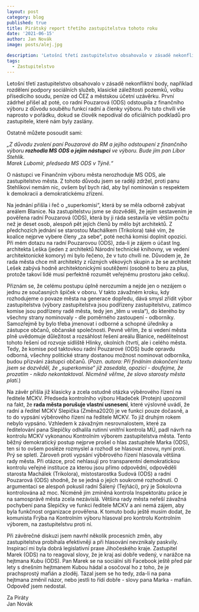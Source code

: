 ```yaml
---
layout: post
category: blog
published: true
title: Pirátský report třetího zastupitelstva tohoto roku
date: '2021-06-15'
author: Jan Novák
image: posts/alej.jpg

description: 'Letošní třetí zastupitelstvo obsahovalo v zásadě nekonfliktní body, například  rozdělení podpory sociálních služeb, klasické záležitosti pozemků, volbu přísedícího soudu, peníze od ČEZ a městskou účetní uzávěrku. První zádrhel přišel až poté, co radní Pouzarová (ODS) odstoupila z finančního výboru z důvodu souběhu funkcí radní a členky výboru. Po tuto chvíli vše naprosto v pořádku, dokud se člověk nepodíval do oficiálních podkladů pro zastupitele, které nám byly zaslány.'
tags:
  - Zastupitelstvo
---
```

Letošní třetí zastupitelstvo obsahovalo v zásadě nekonfliktní body, například  rozdělení podpory sociálních služeb, klasické záležitosti pozemků, volbu přísedícího soudu, peníze od ČEZ a městskou účetní uzávěrku. První zádrhel přišel až poté, co radní Pouzarová (ODS) odstoupila z finančního výboru z důvodu souběhu funkcí radní a členky výboru. Po tuto chvíli vše naprosto v pořádku, dokud se člověk nepodíval do oficiálních podkladů pro zastupitele, které nám byly zaslány. 

Ostatně můžete posoudit sami:

*„Z důvodu zvolení paní Pouzarové do RM a jejího odstoupení z finančního výboru **rozhodla MS ODS o jejím nástupci** ve výboru. Bude jím pan Libor Stehlík.  
Marek Lubomír, předseda MS ODS v Týně.“*

O nástupci ve Finančním výboru města nerozhoduje MS ODS, ale zastupitelstvo města. Z tohoto důvodu jsem se raději zdržel, proti panu Stehlíkovi nemám nic, ovšem byl bych rád, aby byl nominován s respektem k demokracii a demokratickému zřízení. 

Na jednání přišla i řeč o „superkomisi“, která by se měla odborně zabývat areálem Blanice. Na zastupitelstvu jsme se dozvěděli, že jejím sestavením je pověřena radní Pouzarová (ODS), která by ji ráda sestavila ve větším počtu než je deset osob, alespoň pět jejích členů by mělo být architektů. Z předchozích jednání se starostou Machálkem (Trikolora) také vím, že koalice nejprve vybere členy „za sebe“, poté nechá komisi doplnit opozici. Při mém dotazu na radní Pouzarovou (ODS), zda-li je zájem o účast Ing. architekta Leška (jeden z architektů Národní technické knihovny, ve vedení architektonické komory) mi bylo řečeno, že v tuto chvíli ne. Důvodem je, že rada města chce mít architekty z různých věkových skupin a že se architekt Lešek zabývá hodně architektonickými soutěžemi (osobně to beru za plus, protože takoví lidé musí perfektně rozumět veřejnému prostoru jako celku).

Přiznám se, že celému postupu úplně nerozumím a nejde jen o nezájem o jednu ze současných špiček v oboru. V takto závažném kroku, kdy rozhodujeme o povaze města na generace dopředu, dává smysl zřídit výbor zastupitelstva (výbory zastupitelstva jsou podřízeny zastupitelstvu, zatímco komise jsou podřízeny radě města, tedy jen „těm u vesla“), do kterého by všechny strany nominovaly - dle poměrného zastoupení - odborníky. Samozřejmě by  bylo třeba jmenovat i odborné a schopné úředníky a zástupce občanů, občanské společnosti. Pevně věřím, že si vedení města plně uvědomuje důležitost a rozsáhlost řešení areálu Blanice, nedělitelnost tohoto řešení od rozvoje sídliště Hlinky, okolních čtvrtí, ale i celého města. Tedy, že komise pod taktovkou radní Pouzarové (ODS) bude opravdu odborná, všechny politické strany dostanou možnost nominovat odborníka, budou přizváni zástupci občanů. (*Pozn. autora: Při finálním dokončení textu jsem se dozvěděl, že „superkomise“ již zasedala, opozici - doufejme, že prozatím - nikdo nekontaktoval. Nicméně věřme, že slovo starosty města platí.*)

Na závěr přišla již klasicky a zcela ostudně otázka výběrového řízení na ředitele MCKV. Předseda kontrolního výboru Hladeček (Protejn) upozornil na fakt, že **rada města porušuje vlastní usnesení**, které výslovně uvádí, že radní a ředitel MCKV Slepička (Změna2020) je ve funkci pouze dočasně, a to do vypsání výběrového řízení na ředitele MCKV. To již druhým rokem nebylo vypsáno. Vzhledem k závažným nesrovnalostem, které za ředitelování pana Slepičky odhalila rutinní vnitřní kontrola MÚ, padl návrh na kontrolu MCKV vykonanou Kontrolním výborem zastupitelstva města. Tento běžný demokratický postup nejprve prošel o hlas zastupitele Marka (ODS), ten si to ovšem posléze rozmyslel a rozhodl se hlasovat znovu, nyní proti. Prý se spletl. Zároveň proti vypsání výběrového řízení hlasovala většina rady města. Při otázce, proč nehlasují pro transparentní demokratickou kontrolu veřejné instituce za kterou jsou přímo odpovědní, odpověděli starosta Machálek (Trikolora), místostarostka Sudová (ODS) a radní Pouzarová (ODS) shodně, že se jedná o jejich soukromé rozhodnutí. O argumentaci se alespoň pokusil radní Šálený (Tejňáci), prý je Sokolovna kontrolována až moc. Nicméně jím zmíněná kontrola Inspektorátu práce je na samosprávě města zcela nezávislá. Většina rady města neřeší závažná pochybení pana Slepičky ve funkci ředitele MCKV a ani nemá zájem, aby byla funkčnost organizace prověřena. K tomuto bodu ještě musím dodat, že komunista Frýba na Kontrolním výboru hlasoval pro kontrolu Kontrolním výborem, na zastupitelstvu proti ní.

Při závěrečné diskuzi jsem navrhl několik procesních změn, aby zastupitelstva probíhala efektivněji a při hlasování nevznikaly paskvily. Inspirací mi byla dobrá legislativní praxe Jihočeského kraje. Zastupitel Marek (ODS) na to reagoval slovy, že je kraj asi dobře vedený, v narážce na hejtmana Kubu (ODS). Pan Marek se na sociální síti Facebook ještě před pár lety s dnešním hejtmanem Kubou hádal a osočoval ho z toho, že je prachsprostý mafián a zloděj. Tázal jsem se ho tedy, zda-li na pana hejtmana změnil názor, nebo jestli to řídí dobře - slovy pana Marka - mafián. Odpověď jsem nedostal.


Za Piráty  
Jan Novák  

